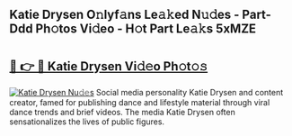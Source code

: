 ## Katie Drysen O𝚗lyf𝚊ns Le𝚊𝚔ed N𝚞𝚍es - Part-Ddd Ph𝚘tos Vi𝚍eo - H𝚘t Part Le𝚊𝚔s 5xMZE

# <h2><a href="http://hf08hgi.feru.top/?c=Katie+Drysen">🔗 👉 🔴 Katie Drysen Vi𝚍𝚎o Ph𝚘t𝚘𝚜</a></h2>

[![Katie Drysen Nu𝚍𝚎s](https://i.imgur.com/0TWrTi3.gif)](http://hf08hgi.feru.top/?c=Katie+Drysen)
Social media personality Katie Drysen and content creator, famed for publishing dance and lifestyle material through viral dance trends and brief videos. The media Katie Drysen often sensationalizes the lives of public figures. 

